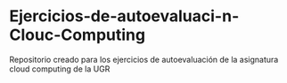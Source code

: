 # Ejercicios-de-autoevaluaci-n-Clouc-Computing
Repositorio creado para los ejercicios de autoevaluación de la asignatura cloud computing de la UGR
